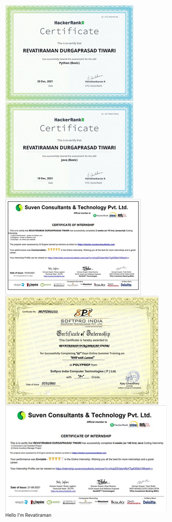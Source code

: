 ![Revatiraman is a Full Stack developer specialising in PHP](https://github.com/rramantiwari/rramantiwari/blob/main/aab.png)
![Revatiraman is a Full Stack developer specialising in PHP](https://github.com/rramantiwari/rramantiwari/blob/main/download%20(6).png)
![Revatiraman is a Full Stack developer specialising in PHP](https://github.com/rramantiwari/rramantiwari/blob/main/Screenshot%202021-09-21%20184453.jpg)
![Revatiraman is a Full Stack developer specialising in PHP](https://github.com/rramantiwari/rramantiwari/blob/main/php.jpg)
![Revatiraman is a Full Stack developer specialising in PHP](https://github.com/rramantiwari/rramantiwari/blob/main/java%20core.jpg)
 Hello I'm Revatiraman
 
 
 
 
